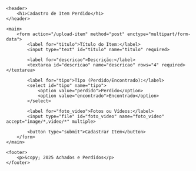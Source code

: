<!DOCTYPE html>
<html lang="pt-br">
<head>
    <meta charset="UTF-8">
    <meta name="viewport" content="width=device-width, initial-scale=1.0">
    <title>Cadastro - Achados e Perdidos</title>
    <link rel="stylesheet" href="style.css">
</head>
<body>

    <header>
        <h1>Cadastro de Item Perdido</h1>
    </header>

    <main>
        <form action="/upload-item" method="post" enctype="multipart/form-data">
            <label for="titulo">Título do Item:</label>
            <input type="text" id="titulo" name="titulo" required>

            <label for="descricao">Descrição:</label>
            <textarea id="descricao" name="descricao" rows="4" required></textarea>

            <label for="tipo">Tipo (Perdido/Encontrado):</label>
            <select id="tipo" name="tipo">
                <option value="perdido">Perdido</option>
                <option value="encontrado">Encontrado</option>
            </select>

            <label for="foto_video">Fotos ou Vídeos:</label>
            <input type="file" id="foto_video" name="foto_video" accept="image/*,video/*" multiple>

            <button type="submit">Cadastrar Item</button>
        </form>
    </main>

    <footer>
        <p>&copy; 2025 Achados e Perdidos</p>
    </footer>

</body>
</html>